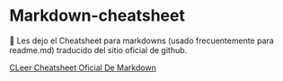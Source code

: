 # Markdown-cheatsheet
 
👋 Les dejo el Cheatsheet para markdowns (usado frecuentemente para readme.md) traducido del sitio oficial de github.

[CLeer Cheatsheet Oficial De Markdown](../main/_consignas/EnunciadoCancionero.pdf)
